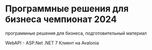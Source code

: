 # Программные решения для бизнеса чемпионат 2024
программные решения для бизнеса, подготовительный материал

WebAPI - ASP.Net .NET 7
Клиент на Avalonia
